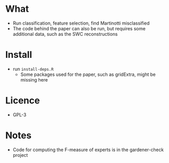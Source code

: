 # What
- Run classification, feature selection, find Martinotti misclassified
- The code behind the paper can also be run, but requires some additional data, such as the SWC reconstructions

# Install
- run `install-deps.R`
    - Some packages used for the paper, such as gridExtra, might be missing here

# Licence
- GPL-3

# Notes
- Code for computing the F-measure of experts is in the gardener-check project
